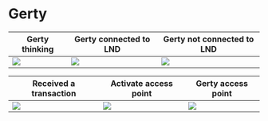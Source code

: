 # Gerty

| Gerty thinking  | Gerty connected to LND | Gerty not connected to LND |
| ------------- | ------------- | ------------- |
| ![](https://i.imgur.com/QJCcR24.gif)  | ![](https://i.imgur.com/pBZ5tcf.gif)  | ![](https://i.imgur.com/T7RISGT.gif) |

| Received a transaction  | Activate access point | Gerty access point |
| ------------- | ------------- | ------------- |
| ![](https://i.imgur.com/tctmGmz.gif)  | ![](https://i.imgur.com/rQmJQty.gif)  | ![](https://i.imgur.com/kAFxcCY.gif) |


